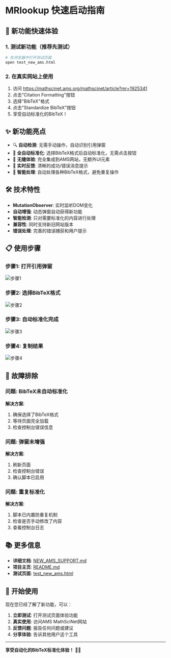 # MRlookup 快速启动指南

## 🚀 新功能快速体验

### 1. 测试新功能（推荐先测试）
```bash
# 在浏览器中打开测试页面
open test_new_ams.html
```

### 2. 在真实网站上使用
1. 访问 https://mathscinet.ams.org/mathscinet/article?mr=1925341
2. 点击"Citation Formatting"按钮
3. 选择"BibTeX"格式
4. 点击"Standardize BibTeX"按钮
5. 享受自动标准化的BibTeX！

## ✨ 新功能亮点

- 🔍 **自动检测**: 无需手动操作，自动识别引用弹窗
- 🤖 **全自动标准化**: 选择BibTeX格式后自动标准化，无需点击按钮
- 🎨 **无缝体验**: 完全集成到AMS网站，无额外UI元素
- 📱 **实时反馈**: 清晰的成功/错误消息提示
- 🔄 **智能处理**: 自动处理各种BibTeX格式，避免重复操作

## 🛠️ 技术特性

- **MutationObserver**: 实时监听DOM变化
- **自动增强**: 动态弹窗自动获得新功能
- **智能检测**: 只对需要标准化的内容进行处理
- **兼容性**: 同时支持新旧网站版本
- **错误处理**: 完善的错误捕获和用户提示

## 📋 使用步骤

### 步骤1: 打开引用弹窗
![步骤1](https://via.placeholder.com/400x200?text=Citation+Formatting+Button)

### 步骤2: 选择BibTeX格式
![步骤2](https://via.placeholder.com/400x200?text=Select+BibTeX+Format)

### 步骤3: 自动标准化完成
![步骤3](https://via.placeholder.com/400x200?text=Automatic+Standardization)

### 步骤4: 复制结果
![步骤4](https://via.placeholder.com/400x200?text=Copy+Standardized+Result)

## 🔧 故障排除

### 问题: BibTeX未自动标准化
**解决方案**: 
1. 确保选择了BibTeX格式
2. 等待页面完全加载
3. 检查控制台错误信息

### 问题: 弹窗未增强
**解决方案**:
1. 刷新页面
2. 检查控制台错误
3. 确认脚本已启用

### 问题: 重复标准化
**解决方案**:
1. 脚本已内置防重复机制
2. 检查是否手动修改了内容
3. 查看控制台日志

## 📚 更多信息

- **详细文档**: [NEW_AMS_SUPPORT.md](NEW_AMS_SUPPORT.md)
- **项目主页**: [README.md](README.md)
- **测试页面**: [test_new_ams.html](test_new_ams.html)

## 🎉 开始使用

现在您已经了解了新功能，可以：

1. **立即测试**: 打开测试页面体验功能
2. **真实使用**: 访问AMS MathSciNet网站
3. **反馈问题**: 报告任何问题或建议
4. **分享体验**: 告诉其他用户这个工具

---

**享受自动化的BibTeX标准化体验！** 🎯✨
